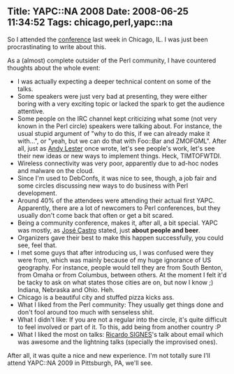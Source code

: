 Title: YAPC::NA 2008
Date: 2008-06-25 11:34:52
Tags: chicago,perl,yapc::na
---
So I attended the <a href="http://conferences.mongueurs.net/yn2008/">conference</a> last week in Chicago, IL. I was just been procrastinating to write about this.

As a (almost) complete outsider of the Perl community, I have countered thoughts about the whole event:
<ul>
	<li>I was actually expecting a deeper technical content on some of the talks.</li>
	<li>Some speakers were just very bad at presenting, they were either boring with a very exciting topic or lacked the spark to get the audience attentive.</li>
	<li>Some people on the IRC channel kept criticizing what some (not very known in the Perl circle) speakers were talking about. For instance, the usual stupid argument of "why to do this, if we can already make it with...", or "yeah, but we can do that with Foo::Bar and ZMOFGML". After all, just as <a href="http://petdance.com/">Andy Lester</a> once wrote, let's see people's work, let's see their new ideas or new ways to implement things. Heck, TIMTOFWTDI.</li>
	<li>Wireless connectivity was very poor, apparently due to ad-hoc nodes and malware on the cloud.</li>
	<li>Since I'm used to DebConfs, it was nice to see, though, a job fair and some circles discussing new ways to do business with Perl development.</li>
	<li>Around 40% of the attendees were attending their actual first YAPC. Apparently, there are a lot of newcomers to Perl conferences, but they usually don't come back that often or get a bit scared.</li>
	<li>Being a community conference, makes it, after all, a bit special. YAPC was mostly, as <a href="http://jose-castro.org/">José Castro</a> stated, just <strong>about people and beer</strong>.</li>
	<li>Organizers gave their best to make this happen successfully, you could see, feel that.</li>
	<li>I met some guys that after introducing us, I was confused were they were from, which was mainly because of my huge ignorance of US geography. For instance, people would tell they are from South Benton, from Omaha or from Columbus, between others. At the moment I felt it'd be tacky to ask on what states those cities are on, but now I know ;) Indiana, Nebraska and Ohio. Heh.</li>
	<li>Chicago is a beautiful city and stuffed pizza kicks ass.</li>
	<li>What I liked from the Perl community: They usually get things done and don't fool around too much with senseless shit.</li>
	<li>What I didn't like: If you are not a regular into the circle, it's quite difficult to feel involved or part of it. To this, add being from another country :P</li>
	<li>What I liked the most on talks: <a href="http://rjbs.manxome.org/">Ricardo SIGNES</a>'s talk about email which was awesome and the lightning talks (specially the improvised ones).</li>
</ul>
After all, it was quite a nice and new experience. I'm not totally sure I'll attend YAPC::NA 2009 in Pittsburgh, PA, we'll see.